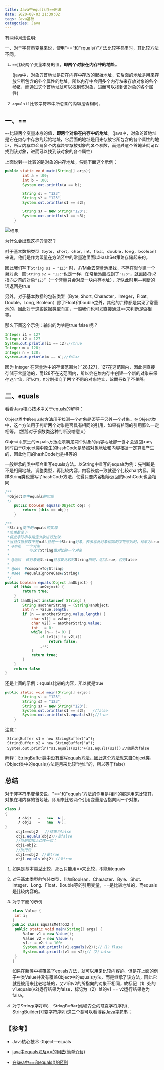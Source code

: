 ```yaml
---
title: Java中equals与==用法
date: 2020-08-03 21:39:02
tags: Java基础
categories: Java
---
```


有两种用法说明:

一、对于字符串变量来说，使用“==”和“equals()”方法比较字符串时，其比较方法不同。

1. `==`比较两个变量本身的值，**即两个对象在内存中的地址**。

   (java中，对象的首地址是它在内存中存放的起始地址，它后面的地址是用来存放它所包含的各个属性的地址，所以内存中会用多个内存块来存放对象的各个参数，而通过这个首地址就可以找到该对象，进而可以找到该对象的各个属性)

2. `equals()`比较字符串中所包含的内容是否相同。

<!--more-->

## 一、==

`==`比较两个变量本身的值，**即两个对象在内存中的地址**。（java中，对象的首地址是它在内存中存放的起始地址，它后面的地址是用来存放它所包含的各个属性的地址，所以内存中会用多个内存块来存放对象的各个参数，而通过这个首地址就可以找到该对象，进而可以找到该对象的各个属性)

上面说到==比较的是对象的内存地址，然鹅下面这个示例：

```java
public static void main(String[] args){
        int a = 100;
        int b = 100;
        System.out.println(a == b);

        String s1 = "123";
        String s2 = "123";
        System.out.println(s1 == s2);

        String s3 = new String("123");
        System.out.println(s1 == s3);
    }
```

![结果](http://img2.salute61.top/equals%26%3D%3D1.png)

为什么会出现这样的情况？

对于基本数据类型（byte，short，char，int，float，double，long，boolean）来说，他们是作为常量在方法区中的常量池里面以HashSet策略存储起来的。

因此我们写下`String s1 = "123"` 时，JVM会去常量池里找，不存在就创建一个新对象；而`String s2 = "123"`也是一样，在常量池里找到了`"123"`，就直接将s2指向之前的对象`“123”`（一个常量只会对应一块内存地址），所以此时用`==`判断的话返回是true

另外，对于基本数据的包装类型（Byte, Short, Character，Integer，Float, Double，Long,  Boolean）除了Float和Double之外，其他的六种都是实现了常量池的，因此对于这些数据类型而言，一般我们也可以直接通过==来判断是否相等。

那么下面这个示例：输出的为啥是true   false 呢？

```java
Integer i1 = 127;
Integer i2 = 127;
System.out.println(i1 == i2);//true
Integer m = 128;
Integer n = 128;
System.out.println(m == n);//false
```

因为 Integer 在常量池中的存储范围为[-128,127]，127在这范围内，因此是直接存储于常量池的，而128不在这范围内，所以会在堆内存中创建一个新的对象来保存这个值，所以m，n分别指向了两个不同的对象地址，故而导致了不相等。



## 二、equals

看看Java核心技术中关于equals的解释：

Object类中的equals方法用于检测一个对象是否等于另外一个对象。在Object类中，这个方法用于判断两个对象是否具有相同的引用，如果有相同的引用那么一定相等。（然鹅对于多数类这种判断没啥意义）

Object中原生的equals方法必须满足两个对象的内容地址都一直才会返回true，同时由于Object类中原生的hashCode是参照对象地址和内容根据一定算法产生的，因此他们的hashCode也是相等的

一般继承的类中都会重写equals方法。以String中重写的equals为例：先判断是不是相同地址，调整类型，再比较内容，内容长度一致就逐个比较char内容。同样String类也重写了hashCode方法，使得只要内容相等返回的hashCode也会相同

```java
/**
 *Object类中equals的实现
 */
    public boolean equals(Object obj) {
        return (this == obj);
    }

/**
 *String类中的equals的实现
 *简单翻译下
 *将此字符串与指定对象进行比较。
 *当且仅当参数不是null且是一个String对象，表示与此对象相同的字符序列时，结果为true。
 * @参数  一个对象
 *         与这个String做对比的一个对象
 *
 * @返回  该对象是String且与要比较的String相同，返回true，否则false
 *
 * @see  #compareTo(String)
 * @see  #equalsIgnoreCase(String)
 */
public boolean equals(Object anObject) {
    if (this == anObject) {
        return true;
    }
    if (anObject instanceof String) {
        String anotherString = (String)anObject;
        int n = value.length;
        if (n == anotherString.value.length) {
            char v1[] = value;
            char v2[] = anotherString.value;
            int i = 0;
            while (n-- != 0) {
                if (v1[i] != v2[i])
                    return false;
                i++;
            }
            return true;
        }
    }
    return false;
}
```

还是上面的示例：equals比较的内容，所以就是true

```java
public static void main(String[] args){
        String s1 = "123";
        String s2 = "123";
    	String s3 = new String("123");
        System.out.println(s1 == s2);	//false
        System.out.println(s1.equals(s3);//true
    }
```

注意：

```
 StringBuffer s1 = new StringBuffer("a");
 StringBuffer s2 = new StringBuffer("a");
 System.out.println("s1.equals(s2):"+(s1.equals(s2)));//结果为false
```

解释：<u>StringBuffer类中没有重写equals方法，因此这个方法就来自Object类</u>， (Object类中的equals方法是用来比较“地址”的，所以等于false）



## 总结

对于非字符串变量来说，"=="和"equals"方法的作用是相同的都是用来比较其，对象在堆内存的首地址，即用来比较两个引用变量是否指向同一个对象。

```java
class A
{
      A obj1   =   new  A();
      A obj2   =   new  A();
}
     obj1==obj2　　//结果为false
     obj1.equals(obj2)//是false
　　　//但是如加上这样一句：
　　　obj1=obj2;　　
　　　//执行后
　　　obj1==obj2  //是true
     obj1.equals(obj2) //是true
```



1. 如果是基本类型比较，那么只能用==来比较，不能用equals 

2. 对于基本类型的包装类型，比如Boolean、Character、Byte、Shot、Integer、Long、Float、Double等的引用变量，==是比较地址的，而equals是比较内容的。

3. 对于下面的示例

   ```java
   class Value { 
   	int i; 
   } 
   public class EqualsMethod2 { 
   	public static void main(String[] args) { 
   		Value v1 = new Value(); 
   		Value v2 = new Value(); 
   		v1.i = v2.i = 100; 
   		System.out.println(v1.equals(v2));//（1）flase 
   		System.out.println(v1 == v2);//（2）false
   	} 
   } 
   ```

   如果在新类中被覆盖了equals方法，就可以用来比较内容的。但是在上面的例子中类Value并没有覆盖Object中的equals方法，而是继承了该方法，因此它就是被用来比较地址的，又v1和v2的所指向的对象不相同，故标记（1）处的v1.equals(v2)运行结果为false，标记为（2）处的v1 == v2运行结果也为false。 

4. 对于String(字符串)、StringBuffer(线程安全的可变字符序列)、StringBuilder(可变字符序列)这三个类可以看博客[Java字符串]([http://salute61.top/2020/08/03/Java%E5%AD%97%E7%AC%A6%E4%B8%B2/](http://salute61.top/2020/08/03/Java字符串/))；





## 【参考】

- Java核心技术 Object—equals

- [java中equals以及==的用法(简单介绍)](https://www.cnblogs.com/weibanggang/p/9457757.html)
- [在java中==和equals()的区别](https://blog.csdn.net/lcsy000/article/details/82782864)































